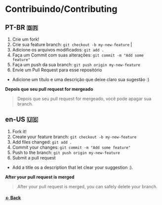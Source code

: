 # Contribuindo/Contributing

## PT-BR 🇧🇷
1. Crie um fork!
2. Crie sua feature branch: `git checkout -b my-new-feature` |
3. Adicione os arquivos modificados:  `git add .`
4. Faça um Commit com suas alterações: `git commit -m "Add some feature"`
5. Faça um push da sua branch: `git push origin my-new-feature`
6. Envie um Pull Request para esse repositório

- Adicione um título e uma descrição que deixe claro sua sugestão :)

**Depois que seu pull request for mergeado**

> Depois que seu pull request for mergeado, você pode apagar sua branch.

## en-US 🇺🇸
1. Fork it!
2. Create your feature branch: `git checkout -b my-new-feature`
3. Add files changed:  `git add .`
4. Commit your changes: `git commit -m "Add some feature"`
5. Push to the branch: `git push origin my-new-feature`
6. Submit a pull request

- Add a title os a description that let clear your suggestion :).

**After your pull request is merged**

> After your pull request is merged, you can safely delete your branch.

#### [<- Back](https://github.com/maiconrs95/spotify-sdk-wrapper)
